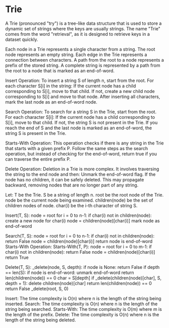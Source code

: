 # Trie


A Trie (pronounced "try") is a tree-like data structure that is used to store a dynamic set of strings where the keys are usually strings. The name "Trie" comes from the word "retrieval", as it is designed to retrieve keys in a dataset quickly.

Each node in a Trie represents a single character from a string.
The root node represents an empty string.
Each edge in the Trie represents a connection between characters.
A path from the root to a node represents a prefix of the stored string.
A complete string is represented by a path from the root to a node that is marked as an end-of-word.


Insert Operation:
To insert a string S of length n, start from the root.
For each character S[i] in the string:
If the current node has a child corresponding to S[i], move to that child.
If not, create a new child node corresponding to S[i] and move to that node.
After inserting all characters, mark the last node as an end-of-word node.

Search Operation:
To search for a string S in the Trie, start from the root.
For each character S[i]:
If the current node has a child corresponding to S[i], move to that child.
If not, the string S is not present in the Trie.
If you reach the end of S and the last node is marked as an end-of-word, the string S is present in the Trie.

Starts-With Operation:
This operation checks if there is any string in the Trie that starts with a given prefix P.
Follow the same steps as the search operation, but instead of checking for the end-of-word, return true if you can traverse the entire prefix P.

Delete Operation:
Deletion in a Trie is more complex. It involves traversing the string to the end node and then:
Unmark the end-of-word flag.
If the node has no children, it can be safely deleted.
This may propagate backward, removing nodes that are no longer part of any string.


Let:
T be the Trie.
S be a string of length n.
root be the root node of the Trie.
node be the current node being examined.
children(node) be the set of children nodes of node.
char(i) be the i-th character of string S.


Insert(T, S):
  node = root
  for i = 0 to n-1:
    if char(i) not in children(node):
      create a new node for char(i)
    node = children(node)[char(i)]
  mark node as end-of-word


Search(T, S):
  node = root
  for i = 0 to n-1:
    if char(i) not in children(node):
      return False
    node = children(node)[char(i)]
  return node is end-of-word
Starts-With Operation:
Starts-With(T, P):
  node = root
  for i = 0 to m-1:
    if char(i) not in children(node):
      return False
    node = children(node)[char(i)]
  return True


Delete(T, S):
  _delete(node, S, depth):
    if node is None:
      return False
    if depth == len(S):
      if node is end-of-word:
        unmark end-of-word
      return len(children(node)) == 0
    char = S[depth]
    if _delete(children(node)[char], S, depth + 1):
      delete children(node)[char]
      return len(children(node)) == 0
    return False
  _delete(root, S, 0)
  

Insert: The time complexity is O(n) where n is the length of the string being inserted.
Search: The time complexity is O(n) where n is the length of the string being searched.
Starts-With: The time complexity is O(m) where m is the length of the prefix.
Delete: The time complexity is O(n) where n is the length of the string being deleted.

